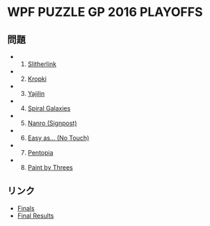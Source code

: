 # WPF PUZZLE GP 2016 PLAYOFFS

## 問題
- 1. [Slitherlink](../puzzle/slitherlink.md)
- 2. [Kropki](../puzzle/kropki.md)
- 3. [Yajilin](../puzzle/yajilin.md)
- 4. [Spiral Galaxies](../puzzle/spiralgalaxies.md)
- 5. [Nanro (Signpost)](../puzzle/nanro-signpost.md)
- 6. [Easy as... (No Touch)](../puzzle/easyas-notouch.md)
- 7. [Pentopia](../puzzle/pentopia.md)
- 8. [Paint by Threes](../puzzle/paintbythree.md)

## リンク
- [Finals](https://gp.worldpuzzle.org/content/finals-4)
- [Final Results](https://gp.worldpuzzle.org/content/final-results-4)

